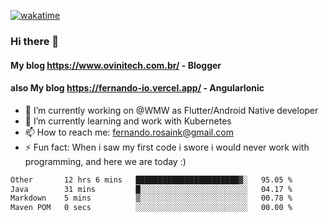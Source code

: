 [![wakatime](https://wakatime.com/badge/user/d5892087-17e6-46ab-8384-91a71a9b88d8.svg)](https://wakatime.com/@d5892087-17e6-46ab-8384-91a71a9b88d8)
### Hi there 👋

#### My blog https://www.ovinitech.com.br/ - Blogger
#### also My blog https://fernando-io.vercel.app/ - AngularIonic

- 🔭 I’m currently working on @WMW as Flutter/Android Native developer
- 🌱 I’m currently learning and work with Kubernetes
- 📫 How to reach me: fernando.rosaink@gmail.com 
- ⚡ Fun fact: When i saw my first code i swore i would never work with programming, and here we are today :)

<!--START_SECTION:waka-->

```txt
Other       12 hrs 6 mins   ███████████████████████▓░   95.05 %
Java        31 mins         █░░░░░░░░░░░░░░░░░░░░░░░░   04.17 %
Markdown    5 mins          ▒░░░░░░░░░░░░░░░░░░░░░░░░   00.78 %
Maven POM   0 secs          ░░░░░░░░░░░░░░░░░░░░░░░░░   00.00 %
```

<!--END_SECTION:waka-->
